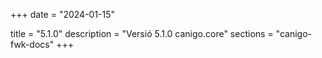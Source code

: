 +++
date        = "2024-01-15"

title       = "5.1.0"
description = "Versió 5.1.0 canigo.core"
sections    = "canigo-fwk-docs"
+++